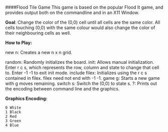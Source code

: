 ####Flood Tile Game
This game is based on the popular Flood It game, and provides output both on the commandline and in an X11 Window.

**Goal**: Change the color of the (0,0) cell until all cells are the same color. All cells touching (0,0) with the same colour would also change the color of their neighbouring cells as well.

**How to Play:**

new n: Creates a new n x n grid. 

random: Randomly initializes the board.
init: Allows manual initialization. Enter r c s, which represents the row, column and state to change that cell to. Enter -1 -1 to exit init mode.
include filex: Initializes using the r c s contained in filex. filex need not end with -1 -1.
game g: Starts a new game with g moves remaining.
switch s: Switch the (0,0) to state s.
?: Prints out the encoding between command line and the graphics.


**Graphics Encoding:**
```
0 White
1 Black
2 Red
3 Green
4 Blue
```

